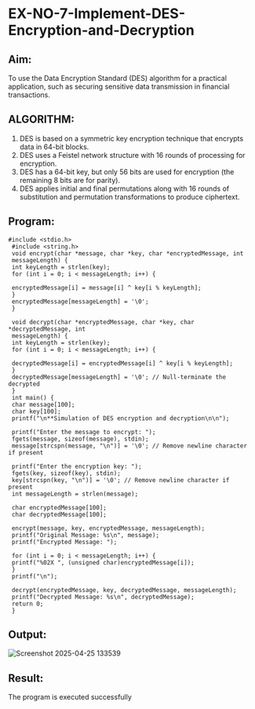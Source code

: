 # EX-NO-7-Implement-DES-Encryption-and-Decryption

## Aim:

To use the Data Encryption Standard (DES) algorithm for a practical application, such as securing sensitive data transmission in financial transactions.

## ALGORITHM:

1. DES is based on a symmetric key encryption technique that encrypts data in 64-bit blocks.
2. DES uses a Feistel network structure with 16 rounds of processing for encryption.
3. DES has a 64-bit key, but only 56 bits are used for encryption (the remaining 8 bits are for parity).
4. DES applies initial and final permutations along with 16 rounds of substitution and permutation transformations to produce ciphertext.

## Program:
```
#include <stdio.h>
 #include <string.h>
 void encrypt(char *message, char *key, char *encryptedMessage, int
 messageLength) {
 int keyLength = strlen(key);
 for (int i = 0; i < messageLength; i++) {
 
 encryptedMessage[i] = message[i] ^ key[i % keyLength];
 }
 encryptedMessage[messageLength] = '\0'; 
 }

 void decrypt(char *encryptedMessage, char *key, char *decryptedMessage, int
 messageLength) {
 int keyLength = strlen(key);
 for (int i = 0; i < messageLength; i++) {
 
 decryptedMessage[i] = encryptedMessage[i] ^ key[i % keyLength];
 }
 decryptedMessage[messageLength] = '\0'; // Null-terminate the decrypted
 }
 int main() {
 char message[100];
 char key[100];
 printf("\n**Simulation of DES encryption and decryption\n\n");
 
 printf("Enter the message to encrypt: ");
 fgets(message, sizeof(message), stdin);
 message[strcspn(message, "\n")] = '\0'; // Remove newline character if present

 printf("Enter the encryption key: ");
 fgets(key, sizeof(key), stdin);
 key[strcspn(key, "\n")] = '\0'; // Remove newline character if present
 int messageLength = strlen(message);
 
 char encryptedMessage[100];
 char decryptedMessage[100];
 
 encrypt(message, key, encryptedMessage, messageLength);
 printf("Original Message: %s\n", message);
 printf("Encrypted Message: ");
 
 for (int i = 0; i < messageLength; i++) {
 printf("%02X ", (unsigned char)encryptedMessage[i]);
 }
 printf("\n");
 
 decrypt(encryptedMessage, key, decryptedMessage, messageLength);
 printf("Decrypted Message: %s\n", decryptedMessage);
 return 0;
 }
```




## Output:
![Screenshot 2025-04-25 133539](https://github.com/user-attachments/assets/5941d858-7954-4ce0-9d6a-1de913bd1a79)



## Result:
  The program is executed successfully

